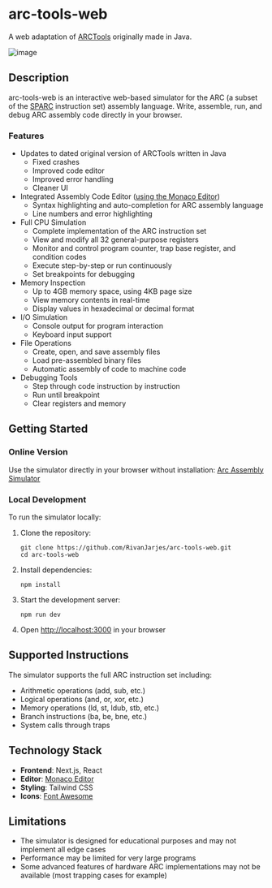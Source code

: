 # arc-tools-web

A web adaptation of [ARCTools](https://iiusatech.com/murdocca/CAO/) originally made in Java.

![image](https://github.com/user-attachments/assets/9c34b489-d859-44bb-9529-885c0c8d56ca)

## Description

arc-tools-web is an interactive web-based simulator for the ARC (a subset of the [SPARC](https://en.wikipedia.org/wiki/SPARC) instruction set) assembly language. Write, assemble, run, and debug ARC assembly code directly in your browser.

### Features

- Updates to dated original version of ARCTools written in Java
    - Fixed crashes
    - Improved code editor
    - Improved error handling
    - Cleaner UI
- Integrated Assembly Code Editor ([using the Monaco Editor](https://microsoft.github.io/monaco-editor/))
    - Syntax highlighting and auto-completion for ARC assembly language
    - Line numbers and error highlighting
- Full CPU Simulation
    - Complete implementation of the ARC instruction set
    - View and modify all 32 general-purpose registers
    - Monitor and control program counter, trap base register, and condition codes
    - Execute step-by-step or run continuously
    - Set breakpoints for debugging
- Memory Inspection
    - Up to 4GB memory space, using 4KB page size
    - View memory contents in real-time
    - Display values in hexadecimal or decimal format
- I/O Simulation
    - Console output for program interaction
    - Keyboard input support
- File Operations
    - Create, open, and save assembly files
    - Load pre-assembled binary files
    - Automatic assembly of code to machine code
- Debugging Tools
    - Step through code instruction by instruction
    - Run until breakpoint
    - Clear registers and memory

## Getting Started

### Online Version

Use the simulator directly in your browser without installation: [Arc Assembly Simulator](https://rivanjarjes.com/arc-simulator)

### Local Development

To run the simulator locally:


1. Clone the repository:
   ```
   git clone https://github.com/RivanJarjes/arc-tools-web.git
   cd arc-tools-web
   ```
2. Install dependencies:
   ```
   npm install
   ```
3. Start the development server:
   ```
   npm run dev
   ```
4. Open [http://localhost:3000](http://localhost:3000) in your browser


## Supported Instructions

The simulator supports the full ARC instruction set including:

- Arithmetic operations (add, sub, etc.)
- Logical operations (and, or, xor, etc.)
- Memory operations (ld, st, ldub, stb, etc.)
- Branch instructions (ba, be, bne, etc.)
- System calls through traps


## Technology Stack

- **Frontend**: Next.js, React
- **Editor**: [Monaco Editor](https://microsoft.github.io/monaco-editor/)
- **Styling**: Tailwind CSS
- **Icons**: [Font Awesome](https://fontawesome.com/)

## Limitations

- The simulator is designed for educational purposes and may not implement all edge cases
- Performance may be limited for very large programs
- Some advanced features of hardware ARC implementations may not be available (most trapping cases for example)
